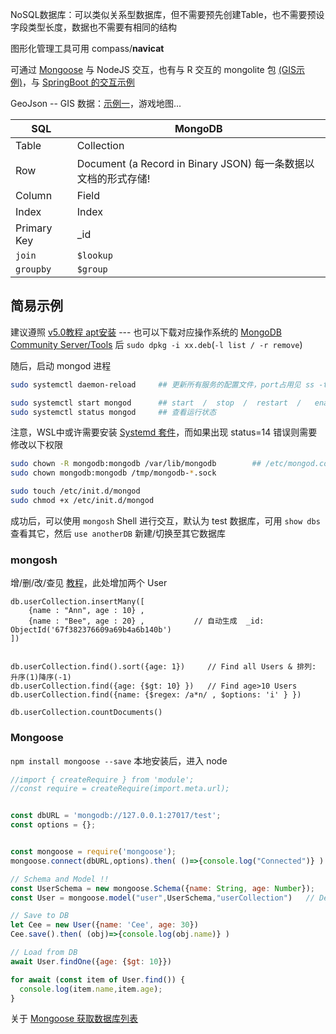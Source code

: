 


NoSQL数据库：可以类似关系型数据库，但不需要预先创建Table，也不需要预设字段类型长度，数据也不需要有相同的结构

图形化管理工具可用 compass/**navicat** 

可通过 [Mongoose](https://mongoose.nodejs.cn/docs/index.html) 与 NodeJS 交互，也有与 R 交互的 mongolite 包 [(GIS示例)](https://www.mongodb.com/resources/languages/mongodb-and-r-example)，与 [SpringBoot 的交互示例](https://blog.csdn.net/qq_46112274/article/details/117425532)


GeoJson -- GIS 数据：[示例一](https://www.cnblogs.com/oloroso/p/9777141.html)，游戏地图...


| SQL | MongoDB |
| -- | -- |
| Table | Collection |
| Row | Document (a Record in Binary JSON) 每一条数据以文档的形式存储!  |
| Column | Field |
| Index | Index |
| Primary Key | _id |
| ```join``` | ```$lookup``` |
| ```groupby``` | ```$group``` |



## 简易示例


建议遵照 [v5.0教程 apt安装](https://www.mongodb.com/zh-cn/docs/v5.0/tutorial/install-mongodb-on-ubuntu/#install-mongodb-community-edition) --- 也可以下载对应操作系统的 [MongoDB Community Server/Tools](https://www.mongodb.com/try/download/community) 后 ```sudo dpkg -i xx.deb```(```-l list / -r remove```)


随后，启动 mongod 进程 

```bash
sudo systemctl daemon-reload     ## 更新所有服务的配置文件，port占用见 ss -tlnp

sudo systemctl start mongod      ## start  /  stop  /  restart  /   enable设置开机启动
sudo systemctl status mongod     ## 查看运行状态
```


注意，WSL中或许需要安装 [Systemd 套件](https://learn.microsoft.com/zh-cn/windows/wsl/systemd)，而如果出现 status=14 错误则需要修改以下权限

```bash
sudo chown -R mongodb:mongodb /var/lib/mongodb        ## /etc/mongod.conf 中配置的 dbPath
sudo chown mongodb:mongodb /tmp/mongodb-*.sock

sudo touch /etc/init.d/mongod
sudo chmod +x /etc/init.d/mongod
```

成功后，可以使用 ```mongosh``` Shell 进行交互，默认为 test 数据库，可用 ```show dbs``` 查看其它，然后 ```use anotherDB``` 新建/切换至其它数据库


### mongosh

增/删/改/查见 [教程](https://www.mongodb.com/zh-cn/docs/v5.0/crud/)，此处增加两个 User

```
db.userCollection.insertMany([
    {name : "Ann", age : 10} ,
    {name : "Bee", age : 20} ,           // 自动生成  _id: ObjectId('67f382376609a69b4a6b140b')
])


db.userCollection.find().sort({age: 1})     // Find all Users & 排列: 升序(1)降序(-1)
db.userCollection.find({age: {$gt: 10} })   // Find age>10 Users
db.userCollection.find({name: {$regex: /a*n/ , $options: 'i' } }) 

db.userCollection.countDocuments()
```


### Mongoose

```npm install mongoose --save``` 本地安装后，进入 node



```js
//import { createRequire } from 'module';
//const require = createRequire(import.meta.url);


const dbURL = 'mongodb://127.0.0.1:27017/test';
const options = {};


const mongoose = require('mongoose');
mongoose.connect(dbURL,options).then( ()=>{console.log("Connected")} ).catch( (err)=>{console.log(err)} )

// Schema and Model !!
const UserSchema = new mongoose.Schema({name: String, age: Number});
const User = mongoose.model("user",UserSchema,"userCollection")   // Default collection will be user+s !!!

// Save to DB
let Cee = new User({name: 'Cee', age: 30})
Cee.save().then( (obj)=>{console.log(obj.name)} )

// Load from DB
await User.findOne({age: {$gt: 10}})

for await (const item of User.find()) {
  console.log(item.name,item.age); 
}
```

关于 [Mongoose 获取数据库列表 ](https://geek-docs.com/mongodb/mongodb-questions/35_mongodb_getting_list_of_all_databases_with_mongoose.html)






